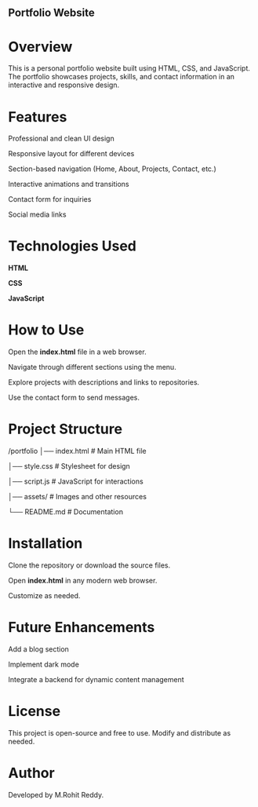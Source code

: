 ## Portfolio Website

# Overview

This is a personal portfolio website built using HTML, CSS, and JavaScript. The portfolio showcases projects, skills, and contact information in an interactive and responsive design.

# Features

Professional and clean UI design

Responsive layout for different devices

Section-based navigation (Home, About, Projects, Contact, etc.)

Interactive animations and transitions

Contact form for inquiries

Social media links

# Technologies Used

**HTML**

**CSS**

**JavaScript**

# How to Use

Open the **index.html** file in a web browser.

Navigate through different sections using the menu.

Explore projects with descriptions and links to repositories.

Use the contact form to send messages.

# Project Structure

/portfolio
│── index.html   # Main HTML file

│── style.css    # Stylesheet for design

│── script.js    # JavaScript for interactions

│── assets/      # Images and other resources

└── README.md    # Documentation

# Installation

Clone the repository or download the source files.

Open **index.html** in any modern web browser.

Customize as needed.

# Future Enhancements

Add a blog section

Implement dark mode

Integrate a backend for dynamic content management

# License

This project is open-source and free to use. Modify and distribute as needed.

# Author

Developed by M.Rohit Reddy.
